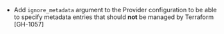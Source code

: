 * Add `ignore_metadata` argument to the Provider configuration to be able to specify metadata entries that should **not**
  be managed by Terraform [GH-1057]
